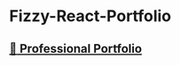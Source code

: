 # Fizzy-React-Portfolio

<h2>
        <a data-testid="link" href="/">
        <span role="img" aria-label="briefcase">💼</span> Professional Portfolio
        </a>
      </h2>


            